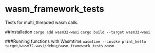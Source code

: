 # wasm_framework_tests
Tests for multi_threaded wasm calls.

##Installation
`cargo add wasm32-wasi`
`cargo build --target wasm32-wasi`

###Running functions with Wasmtime
`wasmtime --invoke print_hello target/wasm32-wasi/debug/wasm_framework_tests.wasm`